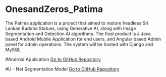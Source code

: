 # OnesandZeros_Patima
The Patima application is a project that aimed to restore headless Sri Lankan Buddha Statues, using Generative AI, along with Image Segmentation and Detection AI algorithms. The final product is a Java based Android Mobile Application for end users, and Angular based Admin panel for admin operations. The system will be hosted with Django and MySQL

#Android Application
<a href="https://github.com/MalinduLiyanage/Patima_App_Android_Java_YOLOv8_Django" target="_blank">Go to GitHub Repository</a>

#U - Net Segmentation Model
<a href="https://github.com/MalinduLiyanage/Buddha_Statue_Segmentation_UNet" target="_blank">Go to GitHub Repository</a>
